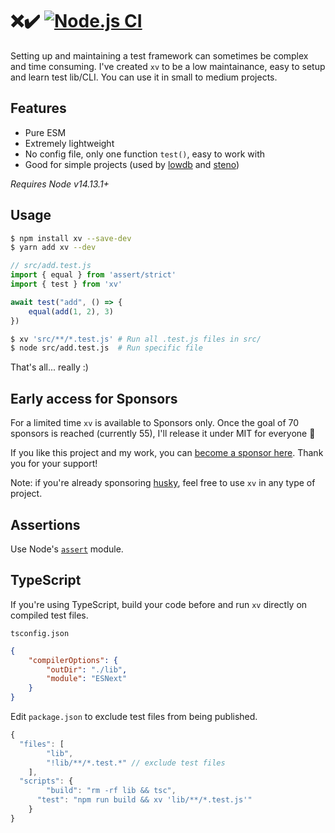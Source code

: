 # :x::heavy_check_mark: [![Node.js CI](https://github.com/typicode/xv/actions/workflows/node.js.yml/badge.svg)](https://github.com/typicode/xv/actions/workflows/node.js.yml)

Setting up and maintaining a test framework can sometimes be complex and time consuming. I've created `xv` to be a low maintainance, easy to setup and learn test lib/CLI. You can use it in small to medium projects.

## Features

* Pure ESM
* Extremely lightweight
* No config file, only one function `test()`, easy to work with
* Good for simple projects (used by [lowdb](https://github.com/typicode/lowdb) and [steno](https://github.com/typicode/steno))

_Requires Node v14.13.1+_

## Usage

```sh
$ npm install xv --save-dev
$ yarn add xv --dev
```

```js
// src/add.test.js
import { equal } from 'assert/strict'
import { test } from 'xv'

await test("add", () => {
	equal(add(1, 2), 3)
})
```

```sh
$ xv 'src/**/*.test.js' # Run all .test.js files in src/
$ node src/add.test.js  # Run specific file
```

That's all... really :)

## Early access for Sponsors

For a limited time `xv` is available to Sponsors only. Once the goal of 70 sponsors is reached (currently 55), I'll release it under MIT for everyone 🎉

If you like this project and my work, you can [become a sponsor here](https://github.com/sponsors/typicode). Thank you for your support!

Note: if you're already sponsoring [husky](https://github.com/typicode/husky), feel free to use `xv` in any type of project.


## Assertions

Use Node's [`assert`](https://nodejs.org/api/assert.html) module.

## TypeScript

If you're using TypeScript, build your code before and run `xv` directly on compiled test files.

`tsconfig.json`

```json
{
	"compilerOptions": {
		"outDir": "./lib",
		"module": "ESNext"
	}
}
```

Edit `package.json` to exclude test files from being published.

```js
{
  "files": [
		"lib",
		"!lib/**/*.test.*" // exclude test files
	],
  "scripts": {
		"build": "rm -rf lib && tsc",
	  "test": "npm run build && xv 'lib/**/*.test.js'"
	}
}
```
